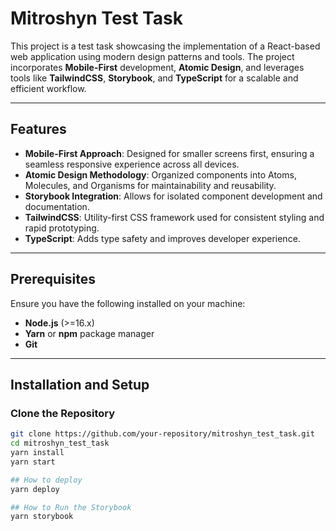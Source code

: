 # Mitroshyn Test Task

This project is a test task showcasing the implementation of a React-based web application using modern design patterns and tools. The project incorporates **Mobile-First** development, **Atomic Design**, and leverages tools like **TailwindCSS**, **Storybook**, and **TypeScript** for a scalable and efficient workflow.

---

## Features

- **Mobile-First Approach**: Designed for smaller screens first, ensuring a seamless responsive experience across all devices.
- **Atomic Design Methodology**: Organized components into Atoms, Molecules, and Organisms for maintainability and reusability.
- **Storybook Integration**: Allows for isolated component development and documentation.
- **TailwindCSS**: Utility-first CSS framework used for consistent styling and rapid prototyping.
- **TypeScript**: Adds type safety and improves developer experience.

---

## Prerequisites

Ensure you have the following installed on your machine:

- **Node.js** (>=16.x)
- **Yarn** or **npm** package manager
- **Git**

---

## Installation and Setup

### Clone the Repository

```bash
git clone https://github.com/your-repository/mitroshyn_test_task.git
cd mitroshyn_test_task
yarn install
yarn start

## How to deploy
yarn deploy

## How to Run the Storybook
yarn storybook
